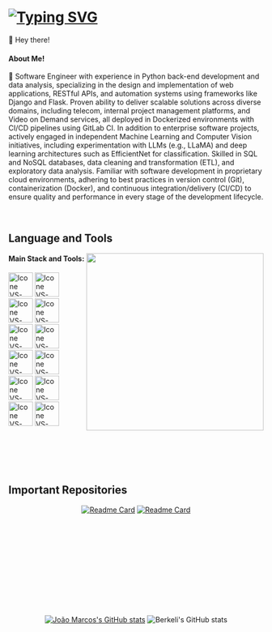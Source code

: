 # [![Typing SVG](https://readme-typing-svg.herokuapp.com?color=7957d5&size=35&center=true&vCenter=true&width=1000&lines=Welcome+to+my+GitHub+profile!;My+name+is+João+Marcos;I'm+Software+Developer)](https://git.io/typing-svg)

👋 Hey there!

#### About Me!
🔭 Software Engineer with experience in Python back-end development and data analysis, specializing in the design and implementation of web applications, RESTful APIs, and automation systems using frameworks like Django and Flask. Proven ability to deliver scalable solutions across diverse domains, including telecom, internal project management platforms, and Video on Demand services, all deployed in Dockerized environments with CI/CD pipelines using GitLab CI. In addition to enterprise software projects, actively engaged in independent Machine Learning and Computer Vision initiatives, including experimentation with LLMs (e.g., LLaMA) and deep learning architectures such as EfficientNet for classification. Skilled in SQL and NoSQL databases, data cleaning and transformation (ETL), and exploratory data analysis. Familiar with software development in proprietary cloud environments, adhering to best practices in version control (Git), containerization (Docker), and continuous integration/delivery (CI/CD) to ensure quality and performance in every stage of the development lifecycle.

<br>

## Language and Tools

<img src="https://user-images.githubusercontent.com/74038190/212748830-4c709398-a386-4761-84d7-9e10b98fbe6e.gif" min-width="350px" max-width="350px" width="350px" align="right"/>

#### Main Stack and Tools:
  [<img height="48px" width="48px" alt="Icone VS-Code" src="https://skillicons.dev/icons?i=python"/>](https://www.python.org/)
  [<img height="48px" width="48px" alt="Icone VS-Code" src="https://skillicons.dev/icons?i=django"/>](https://www.djangoproject.com/)
  [<img height="48px" width="48px" alt="Icone VS-Code" src="https://skillicons.dev/icons?i=flask"/>](https://flask.palletsprojects.com/)
  [<img height="48px" width="48px" alt="Icone VS-Code" src="https://skillicons.dev/icons?i=postgres"/>](https://www.postgresql.org/)
  [<img height="48px" width="48px" alt="Icone VS-Code" src="https://skillicons.dev/icons?i=mysql"/>](https://www.mysql.com/)
  [<img height="48px" width="48px" alt="Icone VS-Code" src="https://skillicons.dev/icons?i=cassandra"/>](https://cassandra.apache.org/_/index.html)
  [<img height="48px" width="48px" alt="Icone VS-Code" src="https://skillicons.dev/icons?i=redis"/>](https://redis.io/)
  [<img height="48px" width="48px" alt="Icone VS-Code" src="https://skillicons.dev/icons?i=docker"/>](https://hub.docker.com/)
  [<img height="48px" width="48px" alt="Icone VS-Code" src="https://skillicons.dev/icons?i=git"/>](https://git-scm.com/)
  [<img height="48px" width="48px" alt="Icone VS-Code" src="https://skillicons.dev/icons?i=html"/>](https://developer.mozilla.org/en-US/docs/Web/HTML)
  [<img height="48px" width="48px" alt="Icone VS-Code" src="https://skillicons.dev/icons?i=bootstrap"/>](https://getbootstrap.com/)
  [<img height="48px" width="48px" alt="Icone VS-Code" src="https://skillicons.dev/icons?i=js"/>](https://developer.mozilla.org/en-US/docs/Web/JavaScript)

<br>
<br>
<br>
<br>

## Important Repositories

<div align="center" style="margin-bottom:200px">
  
[![Readme Card](https://github-readme-stats.vercel.app/api/pin/?username=joaomarcosrs&repo=easy-document-chat&theme=buefy&hide_border=True)](https://github.com/joaomarcosrs/easy-document-chat.git)
[![Readme Card](https://github-readme-stats.vercel.app/api/pin/?username=joaomarcosrs&repo=NuboQAbot&theme=buefy&hide_border=True)](https://github.com/joaomarcosrs/NuboQAbot)   

</div>

<div align="center" style="margin-bottom:200px">
  
[![João Marcos's GitHub stats](https://github-readme-stats.vercel.app/api?username=joaomarcosrs\&rank_icon=github&show_icons=true&theme=buefy&hide_border=True)](https://github.com/anuraghazra/github-readme-stats) 
![Berkeli's GitHub stats](https://github-readme-streak-stats.herokuapp.com/?user=joaomarcosrs&theme=buefy&hide_border=True)

</div>

